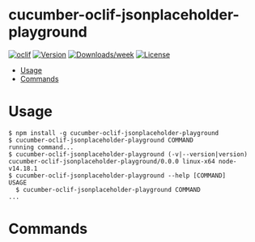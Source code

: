 cucumber-oclif-jsonplaceholder-playground
=========================================



[![oclif](https://img.shields.io/badge/cli-oclif-brightgreen.svg)](https://oclif.io)
[![Version](https://img.shields.io/npm/v/cucumber-oclif-jsonplaceholder-playground.svg)](https://npmjs.org/package/cucumber-oclif-jsonplaceholder-playground)
[![Downloads/week](https://img.shields.io/npm/dw/cucumber-oclif-jsonplaceholder-playground.svg)](https://npmjs.org/package/cucumber-oclif-jsonplaceholder-playground)
[![License](https://img.shields.io/npm/l/cucumber-oclif-jsonplaceholder-playground.svg)](https://github.com/dklymenk/cucumber-oclif-jsonplaceholder-playground/blob/master/package.json)

<!-- toc -->
* [Usage](#usage)
* [Commands](#commands)
<!-- tocstop -->
# Usage
<!-- usage -->
```sh-session
$ npm install -g cucumber-oclif-jsonplaceholder-playground
$ cucumber-oclif-jsonplaceholder-playground COMMAND
running command...
$ cucumber-oclif-jsonplaceholder-playground (-v|--version|version)
cucumber-oclif-jsonplaceholder-playground/0.0.0 linux-x64 node-v14.18.1
$ cucumber-oclif-jsonplaceholder-playground --help [COMMAND]
USAGE
  $ cucumber-oclif-jsonplaceholder-playground COMMAND
...
```
<!-- usagestop -->
# Commands
<!-- commands -->

<!-- commandsstop -->
